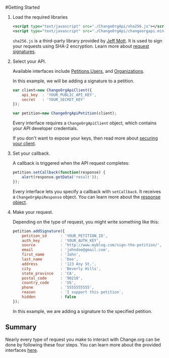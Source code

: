 #Getting Started

1. Load the required libraries

   ```xml
   <script type="text/javascript" src="./ChangeOrgApi/sha256.js"></script>
   <script type="text/javascript" src="./ChangeOrgApi/changeorgapi.min.js"></script>
   ```
   `sha256.js` is a third-party library provided by [Jeff Mott](https://code.google.com/p/crypto-js/). It is used to sign your requests using SHA-2 encryption. Learn more about [request signatures](docs/request-signatures.md).

2. Select your API.

   Available interfaces include [Petitions](src/ChangeOrgApiPetition.js),[Users](../blob/master/src/ChangeOrgApiUser.js), and [Organizations](src/ChangeOrgApiOrganization).
   
   In this example, we will be adding a signature to a petition.
   
   ```javascript
   var client=new ChangeOrgApiClient({
       api_key  : 'YOUR_PUBLIC_API_KEY',
       secret 	: 'YOUR_SECRET_KEY'
   });
   
   var petition=new ChangeOrgApiPetition(client);	
   ```
   
   Every interface requires a `ChangeOrgApiClient` object, which contains your API developer credentials.
   
   If you don't want to expose your keys, then read more about [securing your client](docs/client-security.md).

3. Set your callback.

   A callback is triggered when the API request completes:
   
   ```javascript
   petition.setCallback(function(response) {
       alert(response.getData('result'));
   });	
   ```
   
   Every interface lets you specify a callback with `setCallback`. It receives a `ChangeOrgApiResponse` object. You can learn more about the [response object](docs/response-objects.md).

4. Make your request.

   Depending on the type of request, you might write something like this:
   
   ```javascript
   petition.addSignature({
       petition_id 		: 'YOUR_PETITION_ID',
       auth_key 		: 'YOUR_AUTH_KEY',
       source 			: 'http://www.myblog.com/sign-the-petition/',
       email 			: 'johndoe@gmail.com',
       first_name 		: 'John',
       last_name 		: 'Doe',
       address 			: '123 Any St.',
       city 			: 'Beverly Hills',
       state_province 	: 'CA',
       postal_code 		: '90210',
       country_code 	: 'US',
       phone 			: '5555555555',
       reason 			: 'I support this petition',
       hidden 			: false
   });
   ```
   
   In this example, we are adding a signature to the specified petition.

Summary
------
Nearly every type of request you make to interact with Change.org can be done by following these four steps. You can learn more about the provided interfaces [here](docs/interfaces.md).
